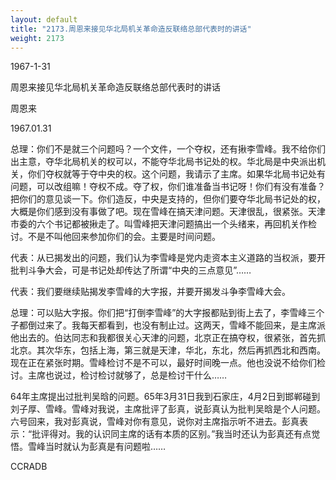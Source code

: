```yaml
---
layout: default
title: "2173.周恩来接见华北局机关革命造反联络总部代表时的讲话"
weight: 2173
---
```


1967-1-31

周恩来接见华北局机关革命造反联络总部代表时的讲话

周恩来

1967.01.31

总理：你们不是就三个问题吗？一个文件，一个夺权，还有揪李雪峰。我不给你们出主意，夺华北局机关的权可以，不能夺华北局书记处的权。华北局是中央派出机关，你们夺权就等于夺中央的权。这个问题，我请示了主席。如果华北局书记处有问题，可以改组嘛！夺权不成。夺了权，你们谁准备当书记呀！你们有没有准备？把你们的意见谈一下。你们造反，中央是支持的，但你们要夺华北局书记处的权，大概是你们感到没有事做了吧。现在雪峰在搞天津问题。天津很乱，很紧张。天津市委的六个书记都被揪走了。叫雪峰把天津问题搞出一个头绪来，再回机关作检讨。不是不叫他回来参加你们的会。主要是时间问题。

代表：从已揭发出的问题，我们认为李雪峰是党内走资本主义道路的当权派，要开批判斗争大会，可是书记处却传达了所谓“中央的三点意见”……

代表：我们要继续贴揭发李雪峰的大字报，并要开揭发斗争李雪峰大会。

总理：可以贴大字报。你们把“打倒李雪峰”的大字报都贴到街上去了，李雪峰三个子都倒过来了。我每天都看到，也没有制止过。这两天，雪峰不能回来，是主席派他出去的。伯达同志和我都很关心天津的问题，北京正在搞夺权，很紧张，首先抓北京。其次华东，包括上海，第三就是天津，华北，东北，然后再抓西北和西南。现在正在紧张时期。雪峰检讨不是不可以，最好时间晚一点。他也没说不给你们检讨。主席也说过，检讨检讨就够了，总是检讨干什么……

64年主席提出过批判吴晗的问题。65年3月31日我到石家庄，4月2日到邯郸碰到刘子厚、雪峰。雪峰对我说，主席批评了彭真，说彭真认为批判吴晗是个人问题。六号回来，我对彭真说，雪峰对你有意见，说你对主席指示听不进去。彭真表示：“批评得对。我的认识同主席的话有本质的区别。”我当时还认为彭真还有点觉悟。雪峰当时就认为彭真是有问题啦……

CCRADB

